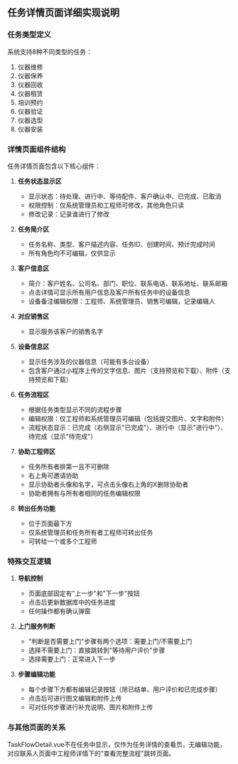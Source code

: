 ## 任务详情页面详细实现说明

### 任务类型定义
系统支持8种不同类型的任务：
1. 仪器维修
2. 仪器保养
3. 仪器回收
4. 仪器租赁
5. 培训预约
6. 仪器验证
7. 仪器选型
8. 仪器安装

### 详情页面组件结构
任务详情页面包含以下核心组件：

1. **任务状态显示区**
   - 显示状态：待处理、进行中、等待配件、客户确认中、已完成、已取消
   - 权限控制：仅系统管理员和工程师可修改，其他角色只读
   - 修改记录：记录谁进行了修改

2. **任务简介区**
   - 任务名称、类型、客户描述内容、任务ID、创建时间、预计完成时间
   - 所有角色均不可编辑，仅供显示

3. **客户信息区**
   - 简介：客户姓名、公司名、部门、职位、联系电话、联系地址、联系邮箱
   - 点击详情可显示所有用户信息及客户所有任务中的设备信息
   - 设备备注编辑权限：工程师、系统管理员、销售可编辑，记录编辑人

4. **对应销售区**
   - 显示服务该客户的销售名字

5. **设备信息区**
   - 显示任务涉及的仪器信息（可能有多台设备）
   - 包含客户通过小程序上传的文字信息、图片（支持预览和下载）、附件（支持预览和下载）

6. **任务流程区**
   - 根据任务类型显示不同的流程步骤
   - 编辑权限：仅工程师和系统管理员可编辑（包括提交图片、文字和附件）
   - 流程状态显示：已完成（右侧显示"已完成"）、进行中（显示"进行中"）、待完成（显示"待完成"）

7. **协助工程师区**
   - 任务所有者排第一且不可删除
   - 右上角可邀请协助
   - 显示协助者头像和名字，可点击头像右上角的X删除协助者
   - 协助者拥有与所有者相同的任务编辑权限

8. **转出任务功能**
   - 位于页面最下方
   - 仅系统管理员和任务所有者工程师可转出任务
   - 可转给一个或多个工程师

### 特殊交互逻辑
1. **导航控制**
   - 页面底部固定有"上一步"和"下一步"按钮
   - 点击后更新数据库中的任务进度
   - 任何操作都有确认弹窗

2. **上门服务判断**
   - "判断是否需要上门"步骤有两个选项：需要上门/不需要上门
   - 选择不需要上门：直接跳转到"等待用户评价"步骤
   - 选择需要上门：正常进入下一步

3. **步骤编辑功能**
   - 每个步骤下方都有编辑记录按钮（除已结单、用户评价和已完成步骤）
   - 点击后可进行图文编辑和附件上传
   - 可对任何步骤进行补充说明、图片和附件上传

### 与其他页面的关系
TaskFlowDetail.vue不在任务中显示，仅作为任务详情的查看页，无编辑功能，对应联系人页面中工程师详情下的"查看完整流程"跳转页面。